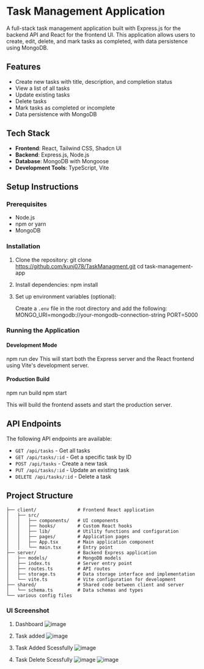 ﻿# Task Management Application

A full-stack task management application built with Express.js for the backend API and React for the frontend UI. This application allows users to create, edit, delete, and mark tasks as completed, with data persistence using MongoDB.

## Features

- Create new tasks with title, description, and completion status
- View a list of all tasks
- Update existing tasks
- Delete tasks
- Mark tasks as completed or incomplete
- Data persistence with MongoDB

## Tech Stack

- **Frontend**: React, Tailwind CSS, Shadcn UI
- **Backend**: Express.js, Node.js
- **Database**: MongoDB with Mongoose
- **Development Tools**: TypeScript, Vite

## Setup Instructions

### Prerequisites

- Node.js 
- npm or yarn
- MongoDB

### Installation

1. Clone the repository:
   git clone <https://github.com/kunj078/TaskManagment.git>
   cd task-management-app

2. Install dependencies:
   npm install

3. Set up environment variables (optional):
   
   Create a `.env` file in the root directory and add the following:
   MONGO_URI=mongodb://your-mongodb-connection-string
   PORT=5000
   
### Running the Application

#### Development Mode
npm run dev
This will start both the Express server and the React frontend using Vite's development server.

#### Production Build
npm run build
npm start

This will build the frontend assets and start the production server.

## API Endpoints

The following API endpoints are available:

- `GET /api/tasks` - Get all tasks
- `GET /api/tasks/:id` - Get a specific task by ID
- `POST /api/tasks` - Create a new task
- `PUT /api/tasks/:id` - Update an existing task
- `DELETE /api/tasks/:id` - Delete a task

## Project Structure

```
├── client/               # Frontend React application
│   ├── src/
│   │   ├── components/   # UI components
│   │   ├── hooks/        # Custom React hooks
│   │   ├── lib/          # Utility functions and configuration
│   │   ├── pages/        # Application pages
│   │   ├── App.tsx       # Main application component
│   │   └── main.tsx      # Entry point
├── server/               # Backend Express application
│   ├── models/           # MongoDB models
│   ├── index.ts          # Server entry point
│   ├── routes.ts         # API routes
│   ├── storage.ts        # Data storage interface and implementation
│   └── vite.ts           # Vite configuration for development
├── shared/               # Shared code between client and server
│   └── schema.ts         # Data schemas and types
└── various config files
```

### UI Screenshot
1. Dashboard
   ![image](https://github.com/user-attachments/assets/7f14e55f-263a-4889-b0a9-1f321f998228)

2. Task added
   ![image](https://github.com/user-attachments/assets/82f185bc-525c-48ed-8eec-c6ef4d4dc2d3)

3. Task Added Scessfully
   ![image](https://github.com/user-attachments/assets/aada7f23-a916-4f31-a2e7-e7fb93492b22)

4. Task Delete Scessfully
   ![image](https://github.com/user-attachments/assets/db6d9076-4083-41f8-9f86-1b764f4b49a6)
   ![image](https://github.com/user-attachments/assets/75c132ed-b40a-4e66-81d1-dd3a9e2c85c1)

